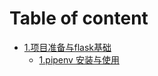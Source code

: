 # Table of content

* [1.项目准备与flask基础](1.项目准备与flask基础)
    * [1.pipenv 安装与使用](1.项目准备与flask基础.md/1.项目准备与flask基础.md)

